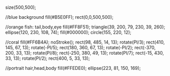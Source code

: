 size(500,500);

//blue background 
fill(#B5E0FF);
rect(0,0,500,500);

//orange fish: tail,body,eye
fill(#FF8F51);
triangle(39, 200, 79, 230, 39, 260);
ellipse(120, 230, 108, 74);
fill(#000000);
circle(155, 220, 12);

//coral 
fill(#FF6B4A);
noStroke();
rect(98, 485, 14, 13);
rotate(PI/3);
rect(410, 145, 67, 13);
rotate(-PI/5);
rect(180, 360, 67, 13);
rotate(-PI/2);
rect(-370, 200, 33, 13);
rotate(PI/8);
rect(-250, 380, 49, 13);
rotate(PI/7);
rect(-15, 430, 33, 13);
rotate(PI/2);
rect(400, 5, 33, 13);

//portrait hair,head,body
fill(#FFEDE0);
ellipse(223, 81, 150, 169);


